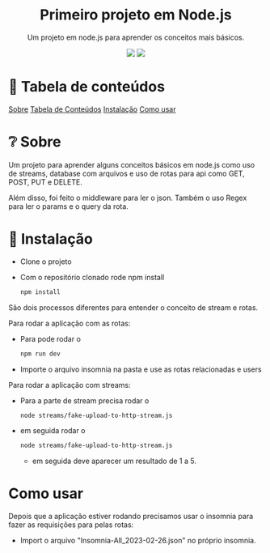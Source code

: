 <h1 align="center">
  Primeiro projeto em Node.js
</h1>

<p align="center">
  Um projeto em node.js para aprender os conceitos mais básicos. 
</p>

<p align="center">
  <img src="https://img.shields.io/badge/node-v18.13.0-%23339933">
  <img src="https://img.shields.io/badge/status-finish-%23339933">
</p>

:notebook: Tabela de conteúdos
=================
<!--ts-->
  [Sobre](#Sobre)
  [Tabela de Conteúdos](#tabela-de-conteúdos)
  [Instalação](#instalação)
  [Como usar](#como-usar)
<!--te-->

# :grey_question: Sobre

Um projeto para aprender alguns conceitos básicos em node.js como uso de streams, database com arquivos e uso de rotas para api como GET, POST, PUT e DELETE.

Além disso, foi feito o middleware para ler o json. Também o uso Regex para ler o params e o query da rota.

# :rocket: Instalação

- Clone o projeto
- Com o repositório clonado rode npm install

  ```bash
  npm install
  ```

São dois processos diferentes para entender o conceito de stream e rotas.

Para rodar a aplicação com as rotas:

- Para pode rodar o 

  ```bash
  npm run dev
  ```

- Importe o arquivo insomnia na pasta e use as rotas relacionadas e users

Para rodar a aplicação com streams:

- Para a parte de stream precisa rodar o 

  ```bash
  node streams/fake-upload-to-http-stream.js
  ```

- em seguida rodar o 

  ```bash
  node streams/fake-upload-to-http-stream.js
  ```

  - em seguida deve aparecer um resultado de 1 a 5.

# Como usar

Depois que a aplicação estiver rodando precisamos usar o insomnia para fazer as requisições para pelas rotas:

- Import o arquivo "Insomnia-All_2023-02-26.json" no próprio insomnia.

